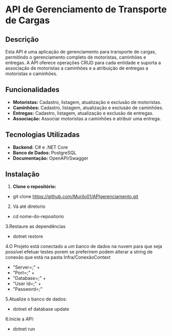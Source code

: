 ﻿# API de Gerenciamento de Transporte de Cargas

## Descrição

Esta API é uma aplicação de gerenciamento para transporte de cargas, permitindo o gerenciamento completo de motoristas, caminhões e entregas. A API oferece operações CRUD para cada entidade e suporta a associação de motoristas a caminhões e a atribuição de entregas a motoristas e caminhões.

## Funcionalidades

- **Motoristas:** Cadastro, listagem, atualização e exclusão de motoristas.
- **Caminhões:** Cadastro, listagem, atualização e exclusão de caminhões.
- **Entregas:** Cadastro, listagem, atualização e exclusão de entregas.
- **Associação:** Associar motoristas a caminhões e atribuir uma entrega.

## Tecnologias Utilizadas

- **Backend:** C# e .NET Core
- **Banco de Dados:** PostgreSQL
- **Documentação:** OpenAPI/Swagger

## Instalação

1. **Clone o repositório:**
- git clone https://github.com/Murilo01/APIgerenciamento.git

2. Vá até diretorio  
- cd nome-do-repositorio

3.Restaure as dependências
- dotnet restore

4.O Projeto está conectado a um banco de dados na nuvem para que seja possível efetuar testes porem se preferirem podem alterar a string de conexão que está na pasta Infra/ConexãoContext
- "Server=;" +
- "Port=;" +
- "Database=;" +
- "User Id=;" +
- "Password=;"

5.Atualize o banco de dados:
- dotnet ef database update

6.Inicie a API:
- dotnet run


